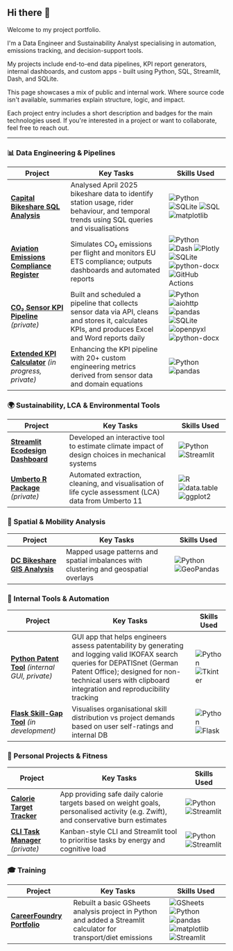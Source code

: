 ## Hi there 👋

Welcome to my project portfolio.

I'm a Data Engineer and Sustainability Analyst specialising in automation, emissions tracking, and decision-support tools.

My projects include end-to-end data pipelines, KPI report generators, internal dashboards, and custom apps - built using Python, SQL, Streamlit, Dash, and SQLite.

This page showcases a mix of public and internal work. Where source code isn't available, summaries explain structure, logic, and impact.

Each project entry includes a short description and badges for the main technologies used. If you're interested in a project or want to collaborate, feel free to reach out.

---

### 📊 Data Engineering & Pipelines
| Project | Key Tasks | Skills Used |
|---------|-----------|-------------|
| [**Capital Bikeshare SQL Analysis**](https://github.com/daniel-lee-wilkinson/capitalbikeshare_sql) | Analysed April 2025 bikeshare data to identify station usage, rider behaviour, and temporal trends using SQL queries and visualisations | ![Python](https://img.shields.io/badge/Python-3.11-blue?logo=python) ![SQLite](https://img.shields.io/badge/SQLite-grey?logo=sqlite) ![SQL](https://img.shields.io/badge/SQL-blue) ![matplotlib](https://img.shields.io/badge/matplotlib-blue?logo=matplotlib)  |
| [**Aviation Emissions Compliance Register**](https://github.com/daniel-lee-wilkinson/aviation-emissions-compliance-register) | Simulates CO₂ emissions per flight and monitors EU ETS compliance; outputs dashboards and automated reports | ![Python](https://img.shields.io/badge/Python-3.11-blue?logo=python) ![Dash](https://img.shields.io/badge/Dash-blue) ![Plotly](https://img.shields.io/badge/Plotly-blue?logo=plotly) ![SQLite](https://img.shields.io/badge/SQLite-grey?logo=sqlite) ![python-docx](https://img.shields.io/badge/python--docx-grey) ![GitHub Actions](https://img.shields.io/badge/GitHub_Actions-blue?logo=github-actions) |
| [**CO₂ Sensor KPI Pipeline**](https://github.com/daniel-lee-wilkinson/aerostream) *(private)* | Built and scheduled a pipeline that collects sensor data via API, cleans and stores it, calculates KPIs, and produces Excel and Word reports daily | ![Python](https://img.shields.io/badge/Python-3.11-blue?logo=python) ![aiohttp](https://img.shields.io/badge/aiohttp-grey) ![pandas](https://img.shields.io/badge/pandas-green?logo=pandas) ![SQLite](https://img.shields.io/badge/SQLite-grey?logo=sqlite) ![openpyxl](https://img.shields.io/badge/openpyxl-grey) ![python-docx](https://img.shields.io/badge/python--docx-grey) |
| [**Extended KPI Calculator**](https://github.com/daniel-lee-wilkinson/aerostream) *(in progress, private)* | Enhancing the KPI pipeline with 20+ custom engineering metrics derived from sensor data and domain equations | ![Python](https://img.shields.io/badge/Python-3.11-blue?logo=python) ![pandas](https://img.shields.io/badge/pandas-green?logo=pandas) |


### 🌍 Sustainability, LCA & Environmental Tools
| Project | Key Tasks | Skills Used |
|---------|-----------|-------------|
| [**Streamlit Ecodesign Dashboard**](https://github.com/daniel-lee-wilkinson/aerostream) | Developed an interactive tool to estimate climate impact of design choices in mechanical systems | ![Python](https://img.shields.io/badge/Python-3.11-blue?logo=python) ![Streamlit](https://img.shields.io/badge/Streamlit-red?logo=streamlit) |
| [**Umberto R Package**](https://github.com/daniel-lee-wilkinson/openlca-2-r) *(private)* | Automated extraction, cleaning, and visualisation of life cycle assessment (LCA) data from Umberto 11 | ![R](https://img.shields.io/badge/R-blue?logo=r) ![data.table](https://img.shields.io/badge/data.table-green) ![ggplot2](https://img.shields.io/badge/ggplot2-blue) |

### 🧱 Spatial & Mobility Analysis
| Project | Key Tasks | Skills Used |
|---------|-----------|-------------|
| [**DC Bikeshare GIS Analysis**](https://github.com/daniel-lee-wilkinson/capitalbikeshare_station_analysis) | Mapped usage patterns and spatial imbalances with clustering and geospatial overlays | ![Python](https://img.shields.io/badge/Python-3.11-blue?logo=python) ![GeoPandas](https://img.shields.io/badge/GeoPandas-green) |

### 🔧 Internal Tools & Automation
| Project | Key Tasks | Skills Used |
|---------|-----------|-------------|
| [**Python Patent Tool**](https://github.com/daniel-lee-wilkinson/aerostream) *(internal GUI, private)* | GUI app that helps engineers assess patentability by generating and logging valid IKOFAX search queries for DEPATISnet (German Patent Office); designed for non-technical users with clipboard integration and reproducibility tracking | ![Python](https://img.shields.io/badge/Python-3.11-blue?logo=python) ![Tkinter](https://img.shields.io/badge/Tkinter-grey) |
| [**Flask Skill-Gap Tool**](https://github.com/daniel-lee-wilkinson/skill-bubbles) *(in development)* | Visualises organisational skill distribution vs project demands based on user self-ratings and internal DB | ![Python](https://img.shields.io/badge/Python-3.11-blue?logo=python) ![Flask](https://img.shields.io/badge/Flask-grey?logo=flask) |

### 🏃 Personal Projects & Fitness
| Project | Key Tasks | Skills Used |
|---------|-----------|-------------|
| [**Calorie Target Tracker**](https://github.com/daniel-lee-wilkinson/calorie_calculator) | App providing safe daily calorie targets based on weight goals, personalised activity (e.g. Zwift), and conservative burn estimates | ![Python](https://img.shields.io/badge/Python-3.11-blue?logo=python) ![Streamlit](https://img.shields.io/badge/Streamlit-red?logo=streamlit) |
| [**CLI Task Manager**](https://github.com/daniel-lee-wilkinson/task-webapp) *(private)* | Kanban-style CLI and Streamlit tool to prioritise tasks by energy and cognitive load | ![Python](https://img.shields.io/badge/Python-3.11-blue?logo=python) ![Streamlit](https://img.shields.io/badge/Streamlit-red?logo=streamlit) |

### 🎓 Training
| Project | Key Tasks | Skills Used |
|---------|-----------|-------------|
| [**CareerFoundry Portfolio**](https://github.com/daniel-lee-wilkinson/careerfoundry_DA) | Rebuilt a basic GSheets analysis project in Python and added a Streamlit calculator for transport/diet emissions | ![GSheets](https://img.shields.io/badge/Google_Sheets-grey?logo=googlesheets) ![Python](https://img.shields.io/badge/Python-3.11-blue?logo=python) ![pandas](https://img.shields.io/badge/pandas-green?logo=pandas) ![matplotlib](https://img.shields.io/badge/matplotlib-blue?logo=matplotlib) ![Streamlit](https://img.shields.io/badge/Streamlit-red?logo=streamlit) |
